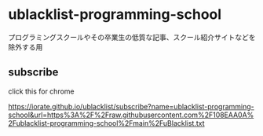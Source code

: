 # ublacklist-programming-school
プログラミングスクールやその卒業生の低質な記事、スクール紹介サイトなどを除外する用

## subscribe

click this for chrome

https://iorate.github.io/ublacklist/subscribe?name=ublacklist-programming-school&url=https%3A%2F%2Fraw.githubusercontent.com%2F108EAA0A%2Fublacklist-programming-school%2Fmain%2FuBlacklist.txt
